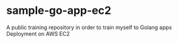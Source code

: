# sample-go-app-ec2
A public training repository in order to train myself to Golang apps Deployment on AWS EC2
